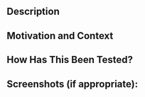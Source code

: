 <!--- Provide a general summary of your changes in the Title above -->

## Description
<!--- Describe your changes in detail -->

## Motivation and Context
<!--- Why is this change required? What problem does it solve? -->
<!--- If it fixes an open issue, please link to the issue here. -->
<!--- Use the syntax "Closes #1234" or "Fixes #5678" so that GitHub will close the issue once the PR is complete. -->

## How Has This Been Tested?
<!--- Please describe how you tested your changes. -->

## Screenshots (if appropriate):
<!--- If you are making visual changes to a Control or adding a new Control, please include screenshots showing the result. -->